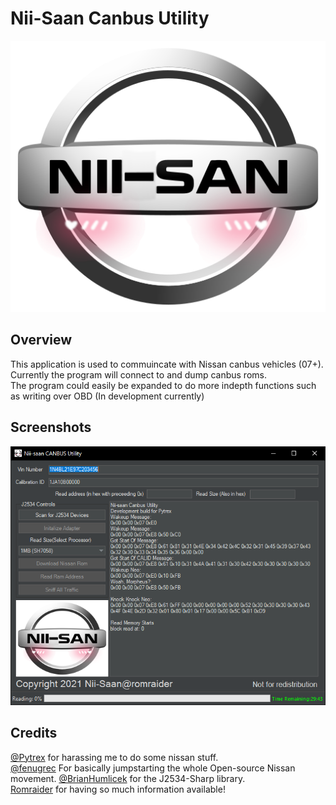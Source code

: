 # Nii-Saan Canbus Utility
![NII-SAAN](/images/niisaan.png)



## Overview

This application is used to commuincate with Nissan canbus vehicles (07+).   
Currently the program will connect to and dump canbus roms.     
The program could easily be expanded to do more indepth functions such as writing over OBD (In development currently)   


## Screenshots
![Main](/images/main.png)


## Credits
[@Pytrex](https://github.com/Pytrex) for harassing me to do some nissan stuff.   
[@fenugrec](https://github.com/fenugrec) For basically jumpstarting the whole Open-source Nissan movement.
[@BrianHumlicek](https://github.com/BrianHumlicek) for the J2534-Sharp library.   
[Romraider](https://Romraider.com) for having so much information available!